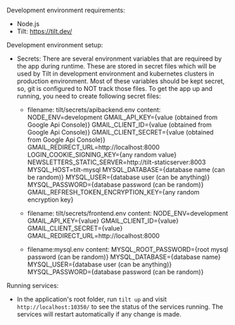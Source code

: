 Development environment requirements:

- Node.js
- Tilt: https://tilt.dev/

Development environment setup:

- Secrets:
  There are several environment variables that are requireed by the app during runtime. These are stored in secret files which will be used by Tilt in development environment and kubernetes clusters in production environment. Most of these variables should be kept secret, so, git is configured to NOT track those files. To get the app up and running, you need to create following secret files:

  - filename: tilt/secrets/apibackend.env
    content:
    NODE_ENV=development
    GMAIL_API_KEY={value (obtained from Google Api Console)}
    GMAIL_CLIENT_ID={value (obtained from Google Api Console)}
    GMAIL_CLIENT_SECRET={value (obtained from Google Api Console)}
    GMAIL_REDIRECT_URL=http://localhost:8000
    LOGIN_COOKIE_SIGNING_KEY={any random value}
    NEWSLETTERS_STATIC_SERVER=http://tilt-staticserver:8003
    MYSQL_HOST=tilt-mysql
    MYSQL_DATABASE={database name (can be random)}
    MYSQL_USER={database user (can be anything)}
    MYSQL_PASSWORD={database password (can be random)}
    GMAIL_REFRESH_TOKEN_ENCRYPTION_KEY={any random encryption key}

  - filename: tilt/secrets/frontend.env
    content:
    NODE_ENV=development
    GMAIL_API_KEY={value}
    GMAIL_CLIENT_ID={value}
    GMAIL_CLIENT_SECRET={value}
    GMAIL_REDIRECT_URL=http://localhost:8000

  - filename:mysql.env
    content:
    MYSQL_ROOT_PASSWORD={root mysql password (can be random)}
    MYSQL_DATABASE={database name}
    MYSQL_USER={database user (can be anything)}
    MYSQL_PASSWORD={database password (can be random)}

Running services:

- In the application's root folder, run `tilt up` and visit `http://localhost:10350/` to see the status of the services running. The services will restart automatically if any change is made.

